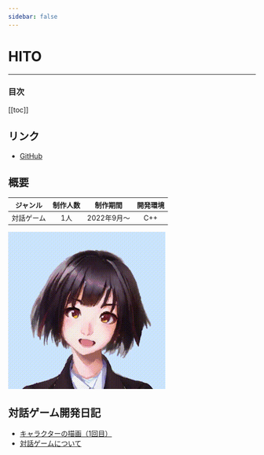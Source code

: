 ```yaml
---
sidebar: false
---
```


# HITO

---
### 目次
[[toc]]

## リンク
- [GitHub](https://github.com/guinpen98/HITO)

## 概要
|ジャンル|制作人数|制作期間|開発環境|
|:---:|:---:|:---:|:---:|
|対話ゲーム|1人|2022年9月～|C++|
![HITO](../.vuepress/public/imgs/articles/HITO-diary/1/3.gif)

## 対話ゲーム開発日記
- [キャラクターの描画（1回目）](../articles/HITO-diary1.html)
- [対話ゲームについて](../articles/HITO-diary2.html)